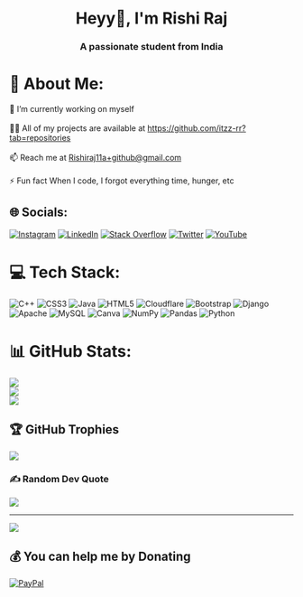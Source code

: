<h1 align="center">Heyy👋, I'm Rishi Raj</h1>
<h3 align="center">A passionate student from India</h3>

# 💫 About Me:
🌱 I’m currently working on myself<br><br>👨‍💻 All of my projects are available at https://github.com/itzz-rr?tab=repositories<br><br>📫 Reach me at Rishiraj11a+github@gmail.com<br><br>⚡ Fun fact When I code, I forgot everything time, hunger, etc


## 🌐 Socials:
[![Instagram](https://img.shields.io/badge/Instagram-%23E4405F.svg?logo=Instagram&logoColor=white)](https://instagram.com/itzzz_rr) [![LinkedIn](https://img.shields.io/badge/LinkedIn-%230077B5.svg?logo=linkedin&logoColor=white)](https://linkedin.com/in/itzz-rr) [![Stack Overflow](https://img.shields.io/badge/-Stackoverflow-FE7A16?logo=stack-overflow&logoColor=white)](https://stackoverflow.com/users/20298954) [![Twitter](https://img.shields.io/badge/Twitter-%231DA1F2.svg?logo=Twitter&logoColor=white)](https://twitter.com/Gamerique_RR) [![YouTube](https://img.shields.io/badge/YouTube-%23FF0000.svg?logo=YouTube&logoColor=white)](https://youtube.com/c/UCf_GPyZ-QKRGt1ZemSMDDzQ) 

# 💻 Tech Stack:
![C++](https://img.shields.io/badge/c++-%2300599C.svg?style=for-the-badge&logo=c%2B%2B&logoColor=white) ![CSS3](https://img.shields.io/badge/css3-%231572B6.svg?style=for-the-badge&logo=css3&logoColor=white) ![Java](https://img.shields.io/badge/java-%23ED8B00.svg?style=for-the-badge&logo=java&logoColor=white) ![HTML5](https://img.shields.io/badge/html5-%23E34F26.svg?style=for-the-badge&logo=html5&logoColor=white) ![Cloudflare](https://img.shields.io/badge/Cloudflare-F38020?style=for-the-badge&logo=Cloudflare&logoColor=white) ![Bootstrap](https://img.shields.io/badge/bootstrap-%23563D7C.svg?style=for-the-badge&logo=bootstrap&logoColor=white) ![Django](https://img.shields.io/badge/django-%23092E20.svg?style=for-the-badge&logo=django&logoColor=white) ![Apache](https://img.shields.io/badge/apache-%23D42029.svg?style=for-the-badge&logo=apache&logoColor=white) ![MySQL](https://img.shields.io/badge/mysql-%2300f.svg?style=for-the-badge&logo=mysql&logoColor=white) ![Canva](https://img.shields.io/badge/Canva-%2300C4CC.svg?style=for-the-badge&logo=Canva&logoColor=white) ![NumPy](https://img.shields.io/badge/numpy-%23013243.svg?style=for-the-badge&logo=numpy&logoColor=white) ![Pandas](https://img.shields.io/badge/pandas-%23150458.svg?style=for-the-badge&logo=pandas&logoColor=white) ![Python](https://img.shields.io/badge/python-3670A0?style=for-the-badge&logo=python&logoColor=ffdd54)
# 📊 GitHub Stats:
![](https://github-readme-stats.vercel.app/api?username=itzz-rr&theme=dark&hide_border=false&include_all_commits=true&count_private=true)<br/>
![](https://github-readme-streak-stats.herokuapp.com/?user=itzz-rr&theme=dark&hide_border=false)<br/>
![](https://github-readme-stats.vercel.app/api/top-langs/?username=itzz-rr&theme=dark&hide_border=false&include_all_commits=true&count_private=true&layout=compact)

## 🏆 GitHub Trophies
![](https://github-profile-trophy.vercel.app/?username=itzz-rr&theme=radical&no-frame=false&no-bg=true&margin-w=4)

### ✍️ Random Dev Quote
![](https://quotes-github-readme.vercel.app/api?type=horizontal&theme=radical)

---
[![](https://visitcount.itsvg.in/api?id=itzz-rr&icon=0&color=11)](https://visitcount.itsvg.in)

  ## 💰 You can help me by Donating
  [![PayPal](https://img.shields.io/badge/PayPal-00457C?style=for-the-badge&logo=paypal&logoColor=white)](https://paypal.me/gamerique) 

  <!-- Proudly created with GPRM ( https://gprm.itsvg.in ) -->
